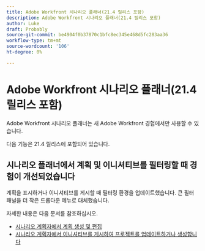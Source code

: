 ```yaml
---
title: Adobe Workfront 시나리오 플래너(21.4 릴리스 포함)
description: Adobe Workfront 시나리오 플래너(21.4 릴리스 포함)
author: Luke
draft: Probably
source-git-commit: be4904f0b37870c1bfc8ec345e468d5fc283aa36
workflow-type: tm+mt
source-wordcount: '106'
ht-degree: 0%

---
```


# Adobe Workfront 시나리오 플래너(21.4 릴리스 포함)

Adobe Workfront 시나리오 플래너는 새 Adobe Workfront 경험에서만 사용할 수 있습니다.

다음 기능은 21.4 릴리스에 포함되어 있습니다.

## 시나리오 플래너에서 계획 및 이니셔티브를 필터링할 때 경험이 개선되었습니다

계획을 표시하거나 이니셔티브를 게시할 때 필터링 환경을 업데이트했습니다. 큰 필터 패널을 더 작은 드롭다운 메뉴로 대체했습니다.

자세한 내용은 다음 문서를 참조하십시오.

* [시나리오 계획자에서 계획 생성 및 편집](../../../scenario-planner/create-and-edit-plans.md)
* [시나리오 계획자에서 이니셔티브를 게시하여 프로젝트를 업데이트하거나 생성합니다](../../../scenario-planner/publish-scenarios-update-projects.md)

